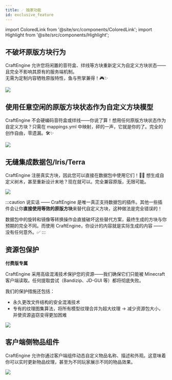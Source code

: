 ```yaml
---
title: ☄️ 独家功能
id: exclusive_feature
---
```


import ColoredLink from '@site/src/components/ColoredLink';
import Highlight from '@site/src/components/Highlight';

## 不破坏原版方块行为

CraftEngine 允许您将闲置的音符盒、绊线等方块重新定义为自定义方块状态——且完全不影响其原有的服务端机制。  
无需为定制内容牺牲原版特性，鱼与熊掌兼得！🎮✨

![](/img/preserve_vanilla_block_behavior.png)

## 使用任意空闲的原版方块状态作为自定义方块模型

CraftEngine 不会硬编码音符盒或绊线——你说了算！想用任何原版方块状态作为自定义方块？只需在 mappings.yml 中映射，砰的一声，它就是你的了。完全的创作自由，零遗漏。🛠️✨

![](/img/use_any_block.png)

## 无缝集成数据包/Iris/Terra

CraftEngine 注册真实方块，因此您可以直接在数据包中使用它们！🌳✨ 想生成自定义树木，甚至重新设计末地？现在就可以。完全兼容原版，无限可能。

![](/img/datapack_tree.png)

:::caution
说实话 —— CraftEngine 是唯一真正支持数据包的插件。其他一些插件会让你**直接使用等效的原版方块**来替代自定义方块，这种做法是完全错误的！

数据包中的旋转和镜像等转换操作会直接破坏这些替代方案，最终生成的方块与你预期的完全不同。而使用 CraftEngine，你设计的内容就是实际生成的内容 —— 没有任何意外。✅
:::

## 资源包保护

<Highlight color="#f2184eff">**付费版专属**</Highlight>

CraftEngine 采用高级混淆技术保护您的资源——我们确保它们只能被 Minecraft 客户端读取。任何提取尝试（Bandizip、JD-GUI 等）都将彻底失败。

我们的保护措施还包括：
- 永久更改文件结构的安全混淆技术
- 专有的纹理图集算法，将所有模型纹理合并为超大纹理
→ 减少资源包大小，并使资源盗窃变得更加困难

![](/img/pack_obfuscation.png)

## 客户端侧物品组件

CraftEngine 允许你通过客户端组件动态自定义物品名称、描述和外观。这意味着你可以实时更新物品纹理，甚至为不同玩家展示不同的物品效果。

![](/img/i18n/zh-Hans/clientbound_data.png)



